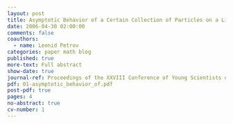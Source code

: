 ```yaml
---
layout: post
title: Asymptotic Behavior of a Certain Collection of Particles on a Line Under Synchronization
date: 2006-04-30 02:00:00
comments: false
coauthors:
  - name: Leonid Petrov
categories: paper math blog
published: true
more-text: Full abstract
show-date: true
journal-ref: Proceedings of the XXVIII Conference of Young Scientists of Department of Mechanics and Mathematics of the Lomonosov Moscow State University (2006), 152-156, in Russian
pdf: 01-asymptotic_behavior_of.pdf
post-pdf: true
pages: 4
no-abstract: true
cv-number: 1
---
```

